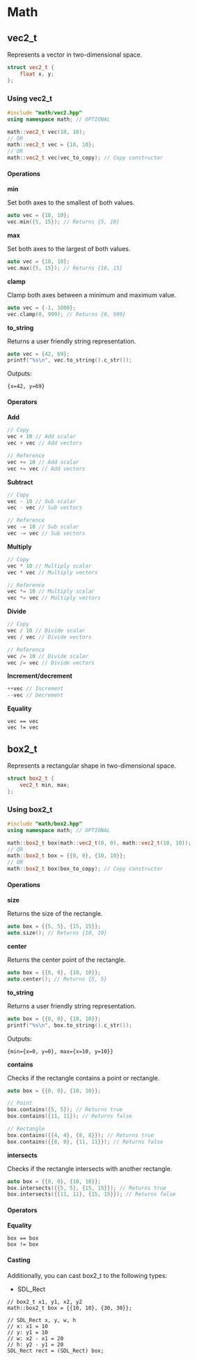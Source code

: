 # Math

## vec2_t

Represents a vector in two-dimensional space.

```cpp
struct vec2_t {
    float x, y;
};
```

### Using vec2_t

```cpp
#include "math/vec2.hpp"
using namespace math; // OPTIONAL
```

```cpp
math::vec2_t vec(10, 10);
// OR
math::vec2_t vec = {10, 10};
// OR
math::vec2_t vec(vec_to_copy); // Copy constructor
```

#### Operations

**min**

Set both axes to the smallest of both values.

```cpp
auto vec = {10, 10};
vec.min({5, 15}); // Returns {5, 10}
```

**max**

Set both axes to the largest of both values.

```cpp
auto vec = {10, 10};
vec.max({5, 15}); // Returns {10, 15}
```

**clamp**

Clamp both axes between a minimum and maximum value.

```cpp
auto vec = {-1, 1000};
vec.clamp(0, 999); // Returns {0, 999}
```

**to_string**

Returns a user friendly string representation.

```cpp
auto vec = {42, 69};
printf("%s\n", vec.to_string().c_str());
```

Outputs:

```
{x=42, y=69}
```

#### Operators

**Add**

```cpp
// Copy
vec + 10 // Add scalar
vec + vec // Add vectors

// Reference
vec += 10 // Add scalar
vec += vec // Add vectors
```

**Subtract**

```cpp
// Copy
vec - 10 // Sub scalar
vec - vec // Sub vectors

// Reference
vec -= 10 // Sub scalar
vec -= vec // Sub vectors
```

**Multiply**

```cpp
// Copy
vec * 10 // Multiply scalar
vec * vec // Multiply vectors

// Reference
vec *= 10 // Multiply scalar
vec *= vec // Multiply vectors
```

**Divide**

```cpp
// Copy
vec / 10 // Divide scalar
vec / vec // Divide vectors

// Reference
vec /= 10 // Divide scalar
vec /= vec // Divide vectors
```

**Increment/decrement**

```cpp
++vec // Increment
--vec // Decrement
```

**Equality**

```
vec == vec
vec != vec
```

## box2_t

Represents a rectangular shape in two-dimensional space.

```cpp
struct box2_t {
    vec2_t min, max;
};
```

### Using box2_t

```cpp
#include "math/box2.hpp"
using namespace math; // OPTIONAL
```

```cpp
math::box2_t box(math::vec2_t(0, 0), math::vec2_t(10, 10));
// OR
math::box2_t box = {{0, 0}, {10, 10}};
// OR
math::box2_t box(box_to_copy); // Copy constructor
```

#### Operations

**size**

Returns the size of the rectangle.

```cpp
auto box = {{5, 5}, {15, 15}};
auto.size(); // Returns {10, 10}
```

**center**

Returns the center point of the rectangle.

```cpp
auto box = {{0, 0}, {10, 10}};
auto.center(); // Returns {5, 5}
```

**to_string**

Returns a user friendly string representation.

```cpp
auto box = {{0, 0}, {10, 10}};
printf("%s\n", box.to_string().c_str());
```

Outputs:

```
{min={x=0, y=0}, max={x=10, y=10}}
```

**contains**

Checks if the rectangle contains a point or rectangle.

```cpp
auto box = {{0, 0}, {10, 10}};

// Point
box.contains({5, 5}); // Returns true
box.contains({11, 11}); // Returns false

// Rectangle
box.contains({{4, 4}, {8, 8}}); // Returns true
box.contains({{8, 8}, {11, 11}}); // Returns false
```

**intersects**

Checks if the rectangle intersects with another rectangle.

```cpp
auto box = {{0, 0}, {10, 10}};
box.intersects({{5, 5}, {15, 15}}); // Returns true
box.intersects({{11, 11}, {15, 15}}); // Returns false
```

#### Operators

**Equality**

```
box == box
box != box
```

#### Casting

Additionally, you can cast box2_t to the following types:

* SDL_Rect

```
// box2_t x1, y1, x2, y2
math::box2_t box = {{10, 10}, {30, 30}};

// SDL_Rect x, y, w, h
// x: x1 = 10
// y: y1 = 10
// w: x2 - x1 = 20
// h: y2 - y1 = 20
SDL_Rect rect = (SDL_Rect) box;
```
